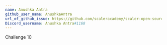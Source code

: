 ```yaml
---
name: Anushka Antra
github_user_name: AnushkaAntra
url_of_github_issue: https://github.com/scaleracademy/scaler-open-source-september-challenge/issues/741
Discord_username: Anushka Antra#1168
---
```


Challenge 10